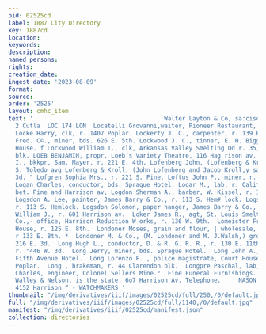 ```yaml
---
pid: 02525cd
label: 1887 City Directory
key: 1887cd
location: 
keywords: 
description: 
named_persons: 
rights: 
creation_date: 
ingest_date: '2023-08-09'
format: 
source: 
order: '2525'
layout: cmhc_item
text: '                                     Walter Layton & Co, sa:cison av. Silverware
  2 Cutla  LOC 174 LON  Locatelli Grovanni,waiter, Pioneer Restaurant, r. 110 W. ae
  Locke Harry, clk, r. 1407 Poplar. Lockerty J. C., carpenter, r. 139 EH. 4th. Loekmiller
  Fred. C©., miner, bds. 626 E. 5th. Lockwood J. C., tinner, E. H. Biggers, bds. Washingté
  House. f Lockwood William T., clk, Arkansas Valley Smelting Od r. 35, Clarendon
  blk. LOEB BENJAMIN, propr, Loeb’s Variety Theatre, 116 Hag rison av. Loeb Charles
  I., bkkpr, Sam. Mayer, r. 221 E. 4th. Lofenberg John, (Lofenberg & Kroll,) r. 150
  S. Toledo avg Lofenberg & Kroll, (John Lofenberg and Jacob Kroll,y saloon, 110 E.
  3d. " Lofgren Sophia Mrs., r. 221 S. Pine. Loftus John P., miner, r. 727 E. 13th.
  Logan Charles, conductor, bds. Sprague Hotel. Logar M., lab, r. California Gulch,
  bet. Pine and Harrison av, Logdon Sherman A., barber, W. Kissel, r. 142 E. 7th.
  Logsdon A. Lee, painter, James Barry & Co., r. 113 S. Hem# lock. Logsdon Leroy,
  r. 113 S. Hemlock. Logsdon Solomon, paper hanger, James Barry & Co., r. na} S. Hemlock.     Logue
  William J., r. 601 Harrison av.  Loker James R., agt, St. Louis Smelting and Refining
  Co.,- office, Harrison Reduction W orks, r. 136 W. 9th.  Lomeister Frank, clk, Texas
  House, r. 125 E. 8th.  Londoner Moses, grain and flour, | wholesale, 1385 E. 6th,
  r 133 E. 8th. *  Londoner M. & Co., (M. Londoner and M. J.Walsh,) grocers, 214 and
  216 E. 3d.  Long Hugh L., conductor, D. & R. G. R. R., r. 130 E. 11th.  Long Jacob,
  r. "446 W. 3d.  Long Jerry, miner, bds. Sprague Hotel.  Long John A., miner, bds.
  Fifth Avenue Hotel.  Long Lorenzo F. , police magistrate, Court House, r. 802 N.
  Poplar.  Long , brakeman, r. 44 Clarendon blk.  Longpre Paschal, lab, American Smelter.  Longquest
  Charles, engineer, Colonel Sellers Mine.°  Fine Funeral Furnishings. Largest Stock
  Walley & Nelson, is the state. 6o7 Harrison Av. Telephone.     NASON & VOGES, -
  4152 Harrison “ - WATCHMAKERS '
thumbnail: "/img/derivatives/iiif/images/02525cd/full/250,/0/default.jpg"
full: "/img/derivatives/iiif/images/02525cd/full/1140,/0/default.jpg"
manifest: "/img/derivatives/iiif/02525cd/manifest.json"
collection: directories
---
```

